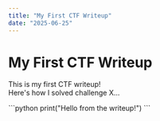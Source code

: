 ```yaml
---
title: "My First CTF Writeup"
date: "2025-06-25"
---
```


# My First CTF Writeup

This is my first CTF writeup!  
Here's how I solved challenge X...

\`\`\`python
print("Hello from the writeup!")
\`\`\`
